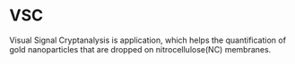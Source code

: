 # VSC
Visual Signal Cryptanalysis is application, which helps the quantification of gold nanoparticles that are dropped on nitrocellulose(NC) membranes.
